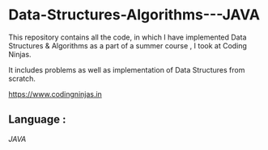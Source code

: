 # Data-Structures-Algorithms---JAVA

This repository contains all the code, in which I have implemented Data Structures & Algorithms as a part of a summer course , I took at Coding Ninjas.

It includes problems as well as implementation of Data Structures from scratch.

https://www.codingninjas.in 

## Language :

*JAVA*
